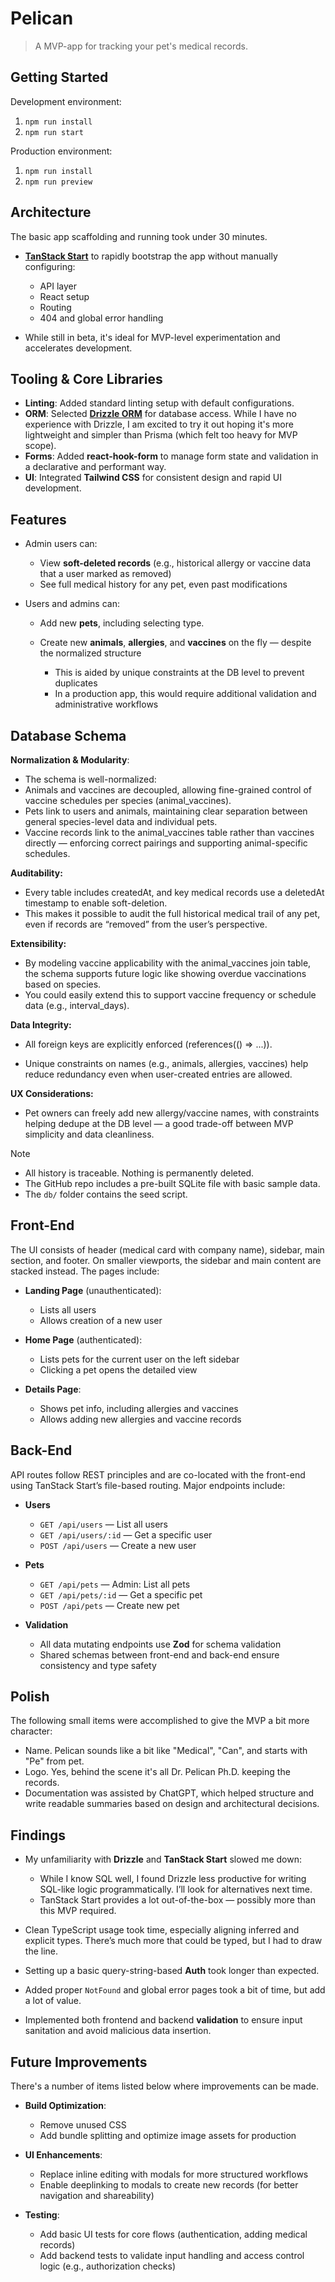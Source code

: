 # Pelican

> A MVP-app for tracking your pet's medical records.

## Getting Started

Development environment:

1. `npm run install`
2. `npm run start`

Production environment:

1. `npm run install`
2. `npm run preview`

## Architecture

The basic app scaffolding and running took under 30 minutes.

- **[TanStack Start](https://tanstack.com/start)** to rapidly bootstrap the app without manually configuring:

  - API layer
  - React setup
  - Routing
  - 404 and global error handling

- While still in beta, it's ideal for MVP-level experimentation and accelerates development.

## Tooling & Core Libraries

- **Linting**: Added standard linting setup with default configurations.
- **ORM**: Selected **[Drizzle ORM](https://orm.drizzle.team/)** for database access. While I have no experience with Drizzle, I am excited to try it out hoping it's more lightweight and simpler than Prisma (which felt too heavy for MVP scope).
- **Forms**: Added **react-hook-form** to manage form state and validation in a declarative and performant way.
- **UI**: Integrated **Tailwind CSS** for consistent design and rapid UI development.

## Features

- Admin users can:

  - View **soft-deleted records** (e.g., historical allergy or vaccine data that a user marked as removed)
  - See full medical history for any pet, even past modifications

- Users and admins can:

  - Add new **pets**, including selecting type.
  - Create new **animals**, **allergies**, and **vaccines** on the fly — despite the normalized structure

    - This is aided by unique constraints at the DB level to prevent duplicates
    - In a production app, this would require additional validation and administrative workflows

## Database Schema

**Normalization & Modularity**:

- The schema is well-normalized:
- Animals and vaccines are decoupled, allowing fine-grained control of vaccine schedules per species (animal_vaccines).
- Pets link to users and animals, maintaining clear separation between general species-level data and individual pets.
- Vaccine records link to the animal_vaccines table rather than vaccines directly — enforcing correct pairings and supporting animal-specific schedules.

**Auditability:**

- Every table includes createdAt, and key medical records use a deletedAt timestamp to enable soft-deletion.
- This makes it possible to audit the full historical medical trail of any pet, even if records are “removed” from the user’s perspective.

**Extensibility:**

- By modeling vaccine applicability with the animal_vaccines join table, the schema supports future logic like showing overdue vaccinations based on species.
- You could easily extend this to support vaccine frequency or schedule data (e.g., interval_days).

**Data Integrity:**

- All foreign keys are explicitly enforced (references(() => ...)).

- Unique constraints on names (e.g., animals, allergies, vaccines) help reduce redundancy even when user-created entries are allowed.

**UX Considerations:**

- Pet owners can freely add new allergy/vaccine names, with constraints helping dedupe at the DB level — a good trade-off between MVP simplicity and data cleanliness.

> [!NOTE]
>
> - All history is traceable. Nothing is permanently deleted.
> - The GitHub repo includes a pre-built SQLite file with basic sample data.
> - The `db/` folder contains the seed script.

## Front-End

The UI consists of header (medical card with company name), sidebar, main section, and footer. On smaller viewports, the sidebar and main content are stacked instead. The pages include:

- **Landing Page** (unauthenticated):

  - Lists all users
  - Allows creation of a new user

- **Home Page** (authenticated):

  - Lists pets for the current user on the left sidebar
  - Clicking a pet opens the detailed view

- **Details Page**:

  - Shows pet info, including allergies and vaccines
  - Allows adding new allergies and vaccine records

## Back-End

API routes follow REST principles and are co-located with the front-end using TanStack Start’s file-based routing. Major endpoints include:

- **Users**

  - `GET /api/users` — List all users
  - `GET /api/users/:id` — Get a specific user
  - `POST /api/users` — Create a new user

- **Pets**

  - `GET /api/pets` — Admin: List all pets
  - `GET /api/pets/:id` — Get a specific pet
  - `POST /api/pets` — Create new pet

- **Validation**

  - All data mutating endpoints use **Zod** for schema validation
  - Shared schemas between front-end and back-end ensure consistency and type safety

## Polish

The following small items were accomplished to give the MVP a bit more character:

- Name. Pelican sounds like a bit like "Medical", "Can", and starts with "Pe" from pet.
- Logo. Yes, behind the scene it's all Dr. Pelican Ph.D. keeping the records.
- Documentation was assisted by ChatGPT, which helped structure and write readable summaries based on design and architectural decisions.

## Findings

- My unfamiliarity with **Drizzle** and **TanStack Start** slowed me down:

  - While I know SQL well, I found Drizzle less productive for writing SQL-like logic programmatically. I’ll look for alternatives next time.
  - TanStack Start provides a lot out-of-the-box — possibly more than this MVP required.

- Clean TypeScript usage took time, especially aligning inferred and explicit types. There’s much more that could be typed, but I had to draw the line.
- Setting up a basic query-string-based **Auth** took longer than expected.
- Added proper `NotFound` and global error pages took a bit of time, but add a lot of value.
- Implemented both frontend and backend **validation** to ensure input sanitation and avoid malicious data insertion.

## Future Improvements

There's a number of items listed below where improvements can be made.

- **Build Optimization**:

  - Remove unused CSS
  - Add bundle splitting and optimize image assets for production

- **UI Enhancements**:

  - Replace inline editing with modals for more structured workflows
  - Enable deeplinking to modals to create new records (for better navigation and shareability)

- **Testing**:

  - Add basic UI tests for core flows (authentication, adding medical records)
  - Add backend tests to validate input handling and access control logic (e.g., authorization checks)
